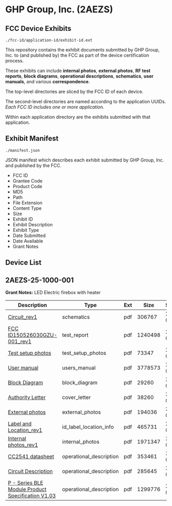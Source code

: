 # GHP Group, Inc. (2AEZS)
## FCC Device Exhibits

```
./fcc-id/application-id/exhibit-id.ext
```

This repository contains the exhibit documents submitted by GHP Group, Inc. to (and published by) the FCC as part of the device certification process.

These exhibits can include **internal photos**, **external photos**, **RF test reports**, **block diagrams**, **operational descriptions**, **schematics**, **user manuals**, and various **correspondence**.

The top-level directories are sliced by the FCC ID of each device.

The second-level directories are named according to the application UUIDs. *Each FCC ID includes one or more application.*

Within each application directory are the exhibits submitted with that application. 

## Exhibit Manifest

```
./manifest.json
```

JSON manifest which describes each exhibit submitted by GHP Group, Inc. and published by the FCC.

- FCC ID
- Grantee Code
- Product Code
- MD5
- Path
- File Extension
- Content Type
- Size
- Exhibit ID
- Exhibit Description
- Exhibit Type
- Date Submitted
- Date Available
- Grant Notes

## Device List
## 2AEZS-25-1000-001
**Grant Notes:** LED Electric firebox with heater

| Description | Type | Ext | Size | Submitted | Available |
| ----------- | ---- | --- | ---- | --------- | --------- |
| [Circuit_rev1](2AEZS-25-1000-001/14f8a5d95f5d72778b1498f6a153e85e/2705595.pdf) | schematics | pdf | 306767 | 2015-08-06 | 2015-08-06 |
| [FCC ID150526030GZU-001_rev1](2AEZS-25-1000-001/14f8a5d95f5d72778b1498f6a153e85e/2705596.pdf) | test_report | pdf | 1240498 | 2015-08-06 | 2015-08-06 |
| [Test setup photos](2AEZS-25-1000-001/14f8a5d95f5d72778b1498f6a153e85e/2705597.pdf) | test_setup_photos | pdf | 73347 | 2015-08-06 | 2015-08-06 |
| [User manual](2AEZS-25-1000-001/14f8a5d95f5d72778b1498f6a153e85e/2705598.pdf) | users_manual | pdf | 3778573 | 2015-08-06 | 2015-08-06 |
| [Block Diagram](2AEZS-25-1000-001/14f8a5d95f5d72778b1498f6a153e85e/2705590.pdf) | block_diagram | pdf | 29260 | 2015-08-06 | 2015-08-06 |
| [Authority Letter](2AEZS-25-1000-001/14f8a5d95f5d72778b1498f6a153e85e/2705589.pdf) | cover_letter | pdf | 38260 | 2015-08-06 | 2015-08-06 |
| [External photos](2AEZS-25-1000-001/14f8a5d95f5d72778b1498f6a153e85e/2705591.pdf) | external_photos | pdf | 194036 | 2015-08-06 | 2015-08-06 |
| [Label and Location_rev1](2AEZS-25-1000-001/14f8a5d95f5d72778b1498f6a153e85e/2705593.pdf) | id_label_location_info | pdf | 465731 | 2015-08-06 | 2015-08-06 |
| [Internal photos_rev1](2AEZS-25-1000-001/14f8a5d95f5d72778b1498f6a153e85e/2705592.pdf) | internal_photos | pdf | 1971347 | 2015-08-06 | 2015-08-06 |
| [CC2541 datasheet](2AEZS-25-1000-001/14f8a5d95f5d72778b1498f6a153e85e/2705588.pdf) | operational_description | pdf | 353461 | 2015-08-06 | 2015-08-06 |
| [Circuit Description](2AEZS-25-1000-001/14f8a5d95f5d72778b1498f6a153e85e/2705594.pdf) | operational_description | pdf | 285645 | 2015-08-06 | 2015-08-06 |
| [P - Series BLE Module Product Specification V1.03](2AEZS-25-1000-001/14f8a5d95f5d72778b1498f6a153e85e/2705657.pdf) | operational_description | pdf | 1299776 | 2015-08-06 | 2015-08-06 |
